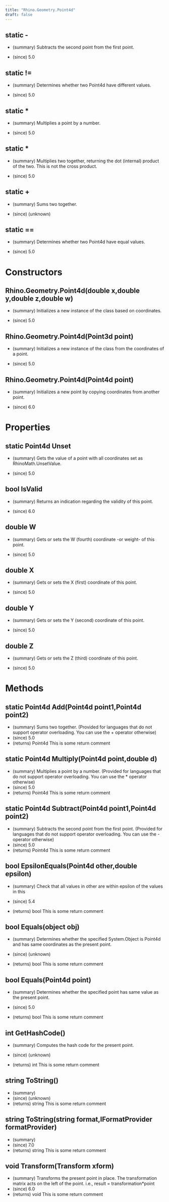 ```yaml
---
title: "Rhino.Geometry.Point4d"
draft: false
---
```


## static -
- (summary) 
     Subtracts the second point from the first point.
     
- (since) 5.0
## static !=
- (summary) 
     Determines whether two Point4d have different values.
     
- (since) 5.0
## static *
- (summary) 
     Multiplies a point by a number.
     
- (since) 5.0
## static *
- (summary) 
     Multiplies two  together, returning the dot (internal) product of the two.
     This is not the cross product.
     
- (since) 5.0
## static +
- (summary) 
     Sums two  together.
     
- (since) (unknown)
## static ==
- (summary) 
     Determines whether two Point4d have equal values.
     
- (since) 5.0
# Constructors
## Rhino.Geometry.Point4d(double x,double y,double z,double w)
- (summary) 
     Initializes a new instance of the  class based on coordinates.
     
- (since) 5.0
## Rhino.Geometry.Point4d(Point3d point)
- (summary) 
     Initializes a new instance of the  class from the coordinates of a point.
     
- (since) 5.0
## Rhino.Geometry.Point4d(Point4d point)
- (summary) 
     Initializes a new point by copying coordinates from another point.
     
- (since) 6.0
# Properties
## static Point4d Unset
- (summary) 
     Gets the value of a point with all coordinates set as RhinoMath.UnsetValue.
     
- (since) 5.0
## bool IsValid
- (summary) 
     Returns an indication regarding the validity of this point.
     
- (since) 6.0
## double W
- (summary) 
     Gets or sets the W (fourth) coordinate -or weight- of this point.
     
- (since) 5.0
## double X
- (summary) 
     Gets or sets the X (first) coordinate of this point.
     
- (since) 5.0
## double Y
- (summary) 
     Gets or sets the Y (second) coordinate of this point.
     
- (since) 5.0
## double Z
- (summary) 
     Gets or sets the Z (third) coordinate of this point.
     
- (since) 5.0
# Methods
## static Point4d Add(Point4d point1,Point4d point2)
- (summary) 
     Sums two  together.
     (Provided for languages that do not support operator overloading. You can use the + operator otherwise)
- (since) 5.0
- (returns) Point4d This is some return comment
## static Point4d Multiply(Point4d point,double d)
- (summary) 
     Multiplies a point by a number.
     (Provided for languages that do not support operator overloading. You can use the * operator otherwise)
- (since) 5.0
- (returns) Point4d This is some return comment
## static Point4d Subtract(Point4d point1,Point4d point2)
- (summary) 
     Subtracts the second point from the first point.
     (Provided for languages that do not support operator overloading. You can use the - operator otherwise)
- (since) 5.0
- (returns) Point4d This is some return comment
## bool EpsilonEquals(Point4d other,double epsilon)
- (summary) 
     Check that all values in other are within epsilon of the values in this
     
- (since) 5.4
- (returns) bool This is some return comment
## bool Equals(object obj)
- (summary) 
     Determines whether the specified System.Object is Point4d and has same coordinates as the present point.
     
- (since) (unknown)
- (returns) bool This is some return comment
## bool Equals(Point4d point)
- (summary) 
     Determines whether the specified point has same value as the present point.
     
- (since) 5.0
- (returns) bool This is some return comment
## int GetHashCode()
- (summary) 
     Computes the hash code for the present point.
     
- (since) (unknown)
- (returns) int This is some return comment
## string ToString()
- (summary) 
- (since) (unknown)
- (returns) string This is some return comment
## string ToString(string format,IFormatProvider formatProvider)
- (summary) 
- (since) 7.0
- (returns) string This is some return comment
## void Transform(Transform xform)
- (summary) 
     Transforms the present point in place. The transformation matrix acts on the left of the point. i.e.,
     result = transformation*point
- (since) 6.0
- (returns) void This is some return comment
